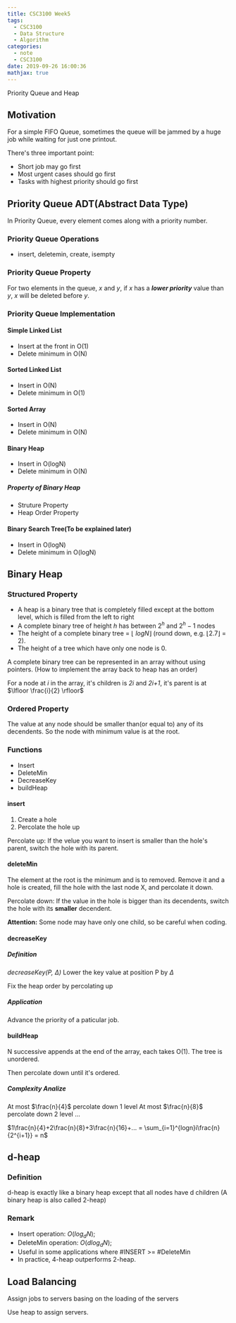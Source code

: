 ```yaml
---
title: CSC3100 Week5
tags:
  - CSC3100
  - Data Structure
  - Algorithm
categories:
  - note
  - CSC3100
date: 2019-09-26 16:00:36
mathjax: true
---
```


Priority Queue and Heap

## Motivation

For a simple FIFO Queue, sometimes the queue will be jammed by a huge job while waiting for just one printout.

There's three important point:

- Short job may go first
- Most urgent cases should go first
- Tasks with highest priority should go first

## Priority Queue ADT(Abstract Data Type)

In Priority Queue, every element comes along with a priority number.

### Priority Queue Operations

- insert, deletemin, create, isempty

### Priority Queue Property

For two elements in the queue, *x* and *y*, if *x* has a **_lower priority_** value than *y*, *x* will be deleted before *y*.

### Priority Queue Implementation

#### Simple Linked List

- Insert at the front in O(1)
- Delete minimum in O(N)

#### Sorted Linked List

- Insert in O(N)
- Delete minimum in O(1)

#### Sorted Array

- Insert in O(N)
- Delete minimum in O(N)

#### Binary Heap

- Insert in O(logN)
- Delete minimum in O(N)

##### Property of Binary Heap

- Struture Property
- Heap Order Property

#### Binary Search Tree(To be explained later)

- Insert in O(logN)
- Delete minimum in O(logN)

## Binary Heap

### Structured Property

- A heap is a binary tree that is completely filled except at the bottom level, which is filled from the left to right
- A complete binary tree of height *h* has between $2^h$ and $2^h -1$ nodes
- The height of a complete binary tree = $\lfloor$ $log N \rfloor$ (round down, e.g. $\lfloor 2.7 \rfloor$  = 2).
- The height of a tree which have only one node is 0.

A complete binary tree can be represented in an array without using pointers. (How to implement the array back to heap has an order)

For a node at *i* in the array, it's children is *2i* and *2i+1*, it's parent is at $\lfloor \frac{i}{2} \rfloor$

### Ordered Property

The value at any node should be smaller than(or equal to) any of its decendents. So the node with minimum value is at the root.

### Functions

- Insert
- DeleteMin
- DecreaseKey
- buildHeap

#### insert

1. Create a hole
2. Percolate the hole up

Percolate up: If the velue you want to insert is smaller than the hole's parent, switch the hole with its parent.

#### deleteMin

The element at the root is the minimum and is to removed. Remove it and a hole is created, fill the hole with the last node X, and percolate it down.

Percolate down: If the value in the hole is bigger than its decendents, switch the hole with its **smaller** decendent.

**Attention:** Some node may have only one child, so be careful when coding.

#### decreaseKey

##### Definition

*decreaseKey(P, $\Delta$)* Lower the key value at position P by $\Delta$

Fix the heap order by percolating up

##### Application

Advance the priority of a paticular job.

#### buildHeap

N successive appends at the end of the array, each takes O(1). The tree is unordered.

Then percolate down until it's ordered.

##### Complexity Analize

At most $\frac{n}{4}$ percolate down 1 level
At most $\frac{n}{8}$ percolate down 2 level
...

$1\frac{n}{4}+2\frac{n}{8}+3\frac{n}{16}+... = \sum_{i=1}^{logn}i\frac{n}{2^{i+1}} = n$

## d-heap

### Definition

d-heap is exactly like a binary heap except that all nodes have d children (A binary heap is also called 2-heap)

### Remark

- Insert operation: $O(log_dN)$;
- DeleteMin operation: $O(dlog_dN)$;
- Useful in some applications where #INSERT >= #DeleteMin
- In practice, 4-heap outperforms 2-heap.

## Load Balancing

Assign jobs to servers basing on the loading of the servers

Use heap to assign servers.

